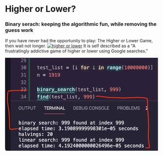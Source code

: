 # Higher or Lower?
### Binary serach: keeping the algorithmic fun, while removing the guess work 

If you have never had the opportunity to play: The Higher or Lower Game, then wait not longer. [![higher or lower](http://www.higherlowergame.com)](images/icons8-here-50.png)
It is self described as a "A frustratingly addictive game of higher or lower using Google searches." 

![Function_Example](https://github.com/jlat07/PythonFundamentals.Exercises.Algos/blob/master/img/Screen%20Shot%202020-04-18%20at%204.44.07%20PM.png)

